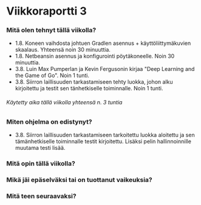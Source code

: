# Viikkoraportti 3

### Mitä olen tehnyt tällä viikolla?

- 1.8. Koneen vaihdosta johtuen Gradlen asennus + käyttöliittymäkuvien skaalaus. Yhteensä noin 30 minuuttia.
- 1.8. Netbeansin asennus ja konfigurointi pöytäkoneelle. Noin 30 minuuttia.
- 3.8. Luin Max Pumperlan ja Kevin Fergusonin kirjaa "Deep Learning and the Game of Go". Noin 1 tunti.
- 3.8. Siirron laillisuuden tarkastamiseen tehty luokka, johon alku kirjoitettu ja testit sen tänhetkiselle toiminnalle. Noin 1 tunti.

###### Käytetty aika tällä viikolla yhteensä n. 3 tuntia

### Miten ohjelma on edistynyt?

- 3.8. Siirron laillisuuden tarkastamiseen tarkoitettu luokka aloitettu ja sen tämänhetkiselle toiminnalle testit kirjoitettu. Lisäksi pelin hallinnoinnille muutama testi lisää.

### Mitä opin tällä viikolla?



### Mikä jäi epäselväksi tai on tuottanut vaikeuksia?



### Mitä teen seuraavaksi?

